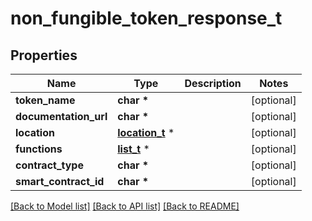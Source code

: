 # non_fungible_token_response_t

## Properties
Name | Type | Description | Notes
------------ | ------------- | ------------- | -------------
**token_name** | **char \*** |  | [optional] 
**documentation_url** | **char \*** |  | [optional] 
**location** | [**location_t**](location.md) \* |  | [optional] 
**functions** | [**list_t**](function.md) \* |  | [optional] 
**contract_type** | **char \*** |  | [optional] 
**smart_contract_id** | **char \*** |  | [optional] 

[[Back to Model list]](../README.md#documentation-for-models) [[Back to API list]](../README.md#documentation-for-api-endpoints) [[Back to README]](../README.md)


